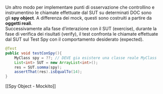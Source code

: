 Un altro modo per implementare punti di osservazione che controllino e instrumentino le chiamate effettuate dal SUT su determinati DOC sono gli **spy object**. 
A differenza dei mock, questi sono costruiti a partire da **oggetti reali**.  
Successivamente alla fase d’interazione con il SUT (exercise), durante la fase di verifica dei risultati (verify), il test confronta le chiamate effettuate dal SUT sul Test Spy con il comportamento desiderato (expected).

```java
@Test
public void testConSpy(){
	MyClass spy = ??; // DEVE gia esistere una classe reale MyClass
	List<int> SUT = new ArrayList<int>();
	res = SUT.somma(spy);
	assertThat(res).isEqualTo(14);
}
```

[[Spy Object - Mockito]]